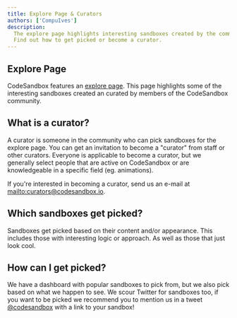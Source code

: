```yaml
---
title: Explore Page & Curators
authors: ['CompuIves']
description:
  The explore page highlights interesting sandboxes created by the community.
  Find out how to get picked or become a curator.
---
```


## Explore Page

CodeSandbox features an [explore page](/explore). This page highlights some of
the interesting sandboxes created an curated by members of the CodeSandbox
community.

## What is a curator?

A curator is someone in the community who can pick sandboxes for the explore
page. You can get an invitation to become a "curator" from staff or other
curators. Everyone is applicable to become a curator, but we generally select
people that are active on CodeSandbox or are knowledgeable in a specific field
(eg. animations).

If you're interested in becoming a curator, send us an e-mail at
[mailto:curators@codesandbox.io](mailto:curators@codesandbox.io).

## Which sandboxes get picked?

Sandboxes get picked based on their content and/or appearance. This includes
those with interesting logic or approach. As well as those that just look cool.

## How can I get picked?

We have a dashboard with popular sandboxes to pick from, but we also pick based
on what we happen to see. We scour Twitter for sandboxes too, if you want to be
picked we recommend you to mention us in a tweet
[@codesandbox](https://twitter.com/codesandbox) with a link to your sandbox!
